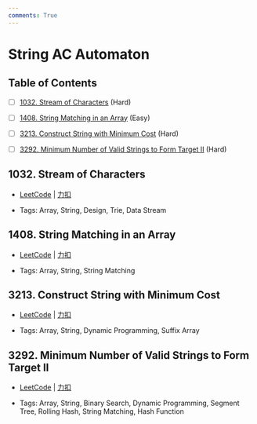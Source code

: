 ```yaml
---
comments: True
---
```


# String AC Automaton

## Table of Contents

- [ ] [1032. Stream of Characters](#1032-stream-of-characters) (Hard)
- [ ] [1408. String Matching in an Array](#1408-string-matching-in-an-array) (Easy)
- [ ] [3213. Construct String with Minimum Cost](#3213-construct-string-with-minimum-cost) (Hard)
- [ ] [3292. Minimum Number of Valid Strings to Form Target II](#3292-minimum-number-of-valid-strings-to-form-target-ii) (Hard)


## 1032. Stream of Characters

-    [LeetCode](https://leetcode.com/problems/stream-of-characters/) | [力扣](https://leetcode.cn/problems/stream-of-characters/)

-   Tags: Array, String, Design, Trie, Data Stream



## 1408. String Matching in an Array

-    [LeetCode](https://leetcode.com/problems/string-matching-in-an-array/) | [力扣](https://leetcode.cn/problems/string-matching-in-an-array/)

-   Tags: Array, String, String Matching



## 3213. Construct String with Minimum Cost

-    [LeetCode](https://leetcode.com/problems/construct-string-with-minimum-cost/) | [力扣](https://leetcode.cn/problems/construct-string-with-minimum-cost/)

-   Tags: Array, String, Dynamic Programming, Suffix Array



## 3292. Minimum Number of Valid Strings to Form Target II

-    [LeetCode](https://leetcode.com/problems/minimum-number-of-valid-strings-to-form-target-ii/) | [力扣](https://leetcode.cn/problems/minimum-number-of-valid-strings-to-form-target-ii/)

-   Tags: Array, String, Binary Search, Dynamic Programming, Segment Tree, Rolling Hash, String Matching, Hash Function



